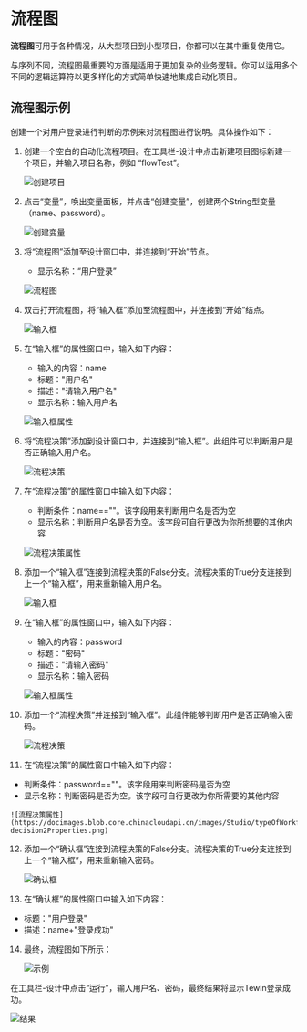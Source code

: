 # 流程图 
**流程图**可用于各种情况，从大型项目到小型项目，你都可以在其中重复使用它。

与序列不同，流程图最重要的方面是适用于更加复杂的业务逻辑。你可以运用多个不同的逻辑运算符以更多样化的方式简单快速地集成自动化项目。 

## 流程图示例 
创建一个对用户登录进行判断的示例来对流程图进行说明。具体操作如下：

1. 创建一个空白的自动化流程项目。在工具栏-设计中点击新建项目图标新建一个项目，并输入项目名称，例如 “flowTest”。 

    ![创建项目](https://docimages.blob.core.chinacloudapi.cn/images/Studio/typeOfWorkflow/flow-createProject.png)

2. 点击“变量”，唤出变量面板，并点击“创建变量”，创建两个String型变量（name、password）。

    ![创建变量](https://docimages.blob.core.chinacloudapi.cn/images/Studio/typeOfWorkflow/flow-createVariables.png)

3. 将“流程图”添加至设计窗口中，并连接到“开始”节点。
   * 显示名称：“用户登录”

    ![流程图](https://docimages.blob.core.chinacloudapi.cn/images/Studio/typeOfWorkflow/flow-intoFlowchart.png)

4. 双击打开流程图，将“输入框”添加至流程图中，并连接到“开始”结点。

    ![输入框](https://docimages.blob.core.chinacloudapi.cn/images/Studio/typeOfWorkflow/flow-intoInput1.png)

5. 在“输入框”的属性窗口中，输入如下内容： 
   * 输入的内容：name 
   * 标题："用户名"
   * 描述："请输入用户名" 
   * 显示名称：输入用户名 

    ![输入框属性](https://docimages.blob.core.chinacloudapi.cn/images/Studio/typeOfWorkflow/flow-input1Properties.png)

6. 将“流程决策”添加到设计窗口中，并连接到“输入框”。此组件可以判断用户是否正确输入用户名。 

    ![流程决策](https://docimages.blob.core.chinacloudapi.cn/images/Studio/typeOfWorkflow/flow-intoDecision1.png)

7. 在“流程决策”的属性窗口中输入如下内容： 
   * 判断条件：name==""。该字段用来判断用户名是否为空 
   * 显示名称：判断用户名是否为空。该字段可自行更改为你所想要的其他内容 

    ![流程决策属性](https://docimages.blob.core.chinacloudapi.cn/images/Studio/typeOfWorkflow/flow-decision1Properties.png)

8. 添加一个“输入框”连接到流程决策的False分支。流程决策的True分支连接到上一个“输入框”，用来重新输入用户名。

    ![输入框](https://docimages.blob.core.chinacloudapi.cn/images/Studio/typeOfWorkflow/flow-intoInput2.png)

9. 在“输入框”的属性窗口中，输入如下内容： 
   * 输入的内容：password 
   * 标题："密码"
   * 描述："请输入密码"
   * 显示名称：输入密码 

    ![输入框属性](https://docimages.blob.core.chinacloudapi.cn/images/Studio/typeOfWorkflow/flow-input2Properties.png)

10. 添加一个“流程决策”并连接到“输入框”。此组件能够判断用户是否正确输入密码。 

    ![流程决策](https://docimages.blob.core.chinacloudapi.cn/images/Studio/typeOfWorkflow/flow-intoDecision2.png)

11. 在“流程决策”的属性窗口中输入如下内容： 
   * 判断条件：password==""。该字段用来判断密码是否为空 
   * 显示名称：判断密码是否为空。该字段可自行更改为你所需要的其他内容 

    ![流程决策属性](https://docimages.blob.core.chinacloudapi.cn/images/Studio/typeOfWorkflow/flow-decision2Properties.png)

12. 添加一个“确认框”连接到流程决策的False分支。流程决策的True分支连接到上一个“输入框”，用来重新输入密码。 

    ![确认框](https://docimages.blob.core.chinacloudapi.cn/images/Studio/typeOfWorkflow/flow-intoConfirm.png)

13. 在“确认框”的属性窗口中输入如下内容： 
   * 标题："用户登录"
   * 描述：name+"登录成功" 

14. 最终，流程图如下所示： 

    ![示例](https://docimages.blob.core.chinacloudapi.cn/images/Studio/typeOfWorkflow/flow-example.PNG)

在工具栏-设计中点击“运行”，输入用户名、密码，最终结果将显示Tewin登录成功。 

![结果](https://docimages.blob.core.chinacloudapi.cn/images/Studio/typeOfWorkflow/flow-result.png)

